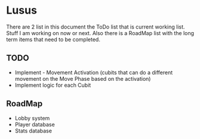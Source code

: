 # Lusus

There are 2 list in this document the ToDo list that is current working list. 
Stuff I am working on now or next. Also there is a RoadMap list with the long term items that need to be completed.

## TODO

* Implement - Movement Activation (cubits that can do a different movement on the Move Phase based on the activation)
* Implement logic for each Cubit

## RoadMap

* Lobby system
* Player database
* Stats database